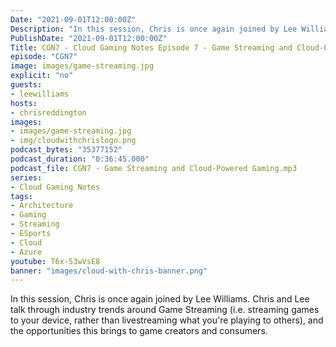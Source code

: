 ```yaml
---
Date: "2021-09-01T12:00:00Z"
Description: "In this session, Chris is once again joined by Lee Williams. Chris and Lee talk through industry trends around Game Streaming (i.e. streaming games to your device, rather than livestreaming what you're playing to others), and the opportunities this brings to game creators and consumers."
PublishDate: "2021-09-01T12:00:00Z"
Title: CGN7 - Cloud Gaming Notes Episode 7 - Game Streaming and Cloud-Powered Gaming
episode: "CGN7"
image: images/game-streaming.jpg
explicit: "no"
guests:
- leewilliams
hosts:
- chrisreddington
images:
- images/game-streaming.jpg
- img/cloudwithchrislogo.png
podcast_bytes: "35377152"
podcast_duration: "0:36:45.000"
podcast_file: CGN7 - Game Streaming and Cloud-Powered Gaming.mp3
series:
- Cloud Gaming Notes
tags:
- Architecture
- Gaming
- Streaming
- ESports
- Cloud
- Azure
youtube: T6x-53wVsE8
banner: "images/cloud-with-chris-banner.png"
---
```

In this session, Chris is once again joined by Lee Williams. Chris and Lee talk through industry trends around Game Streaming (i.e. streaming games to your device, rather than livestreaming what you're playing to others), and the opportunities this brings to game creators and consumers.